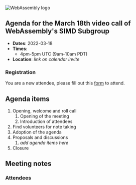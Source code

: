 ![WebAssembly logo](/images/WebAssembly.png)

## Agenda for the March 18th video call of WebAssembly's SIMD Subgroup

-   **Dates**: 2022-03-18
-   **Times**:
    -   4pm-5pm UTC (9am-10am PDT)
-   **Location**: *link on calendar invite*

### Registration

You are a new attendee, please fill out this
[form](https://forms.gle/9eB2ZYaziPEcTJabA) to attend.

## Agenda items

1.  Opening, welcome and roll call
    1.  Opening of the meeting
    1.  Introduction of attendees
1.  Find volunteers for note taking
1.  Adoption of the agenda
1.  Proposals and discussions
    1.  *add agenda items here*
1.  Closure

## Meeting notes

### Attendees

